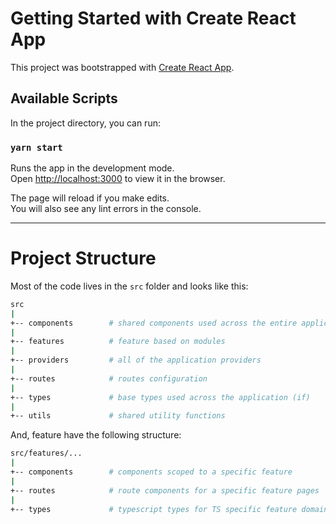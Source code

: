 # Getting Started with Create React App

This project was bootstrapped with [Create React App](https://github.com/facebook/create-react-app).

## Available Scripts

In the project directory, you can run:

### `yarn start`

Runs the app in the development mode.\
Open [http://localhost:3000](http://localhost:3000) to view it in the browser.

The page will reload if you make edits.\
You will also see any lint errors in the console.

---

# Project Structure

Most of the code lives in the `src` folder and looks like this:

```sh
src
|
+-- components        # shared components used across the entire application
|
+-- features          # feature based on modules
|
+-- providers         # all of the application providers
|
+-- routes            # routes configuration
|
+-- types             # base types used across the application (if)
|
+-- utils             # shared utility functions
```

And, feature have the following structure:

```sh
src/features/...
|
+-- components        # components scoped to a specific feature
|
+-- routes            # route components for a specific feature pages
|
+-- types             # typescript types for TS specific feature domain
```
